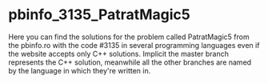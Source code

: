 # pbinfo_3135_PatratMagic5
Here you can find the solutions for the problem called PatratMagic5 from the pbinfo.ro with the code #3135 in several programming languages even if the website accepts only C++ solutions. Implicit the master branch represents the C++ solution, meanwhile all the other branches are named by the language in which they're written in.
